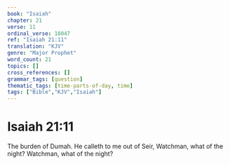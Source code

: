 ```yaml
---
book: "Isaiah"
chapter: 21
verse: 11
ordinal_verse: 18047
ref: "Isaiah 21:11"
translation: "KJV"
genre: "Major Prophet"
word_count: 21
topics: []
cross_references: []
grammar_tags: [question]
thematic_tags: [time-parts-of-day, time]
tags: ["Bible","KJV","Isaiah"]
---
```


# Isaiah 21:11

The burden of Dumah. He calleth to me out of Seir, Watchman, what of the night? Watchman, what of the night?
